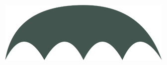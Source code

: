 <html>
  <head>
      <meta charset="UTF-8">
      <meta name="viewport" content="width=device-width, initial-scale=1.0">
  </head>
  <body>
      <img src="./api.png" style="transform: rotate(180deg);"/>
  </body>
</html>
